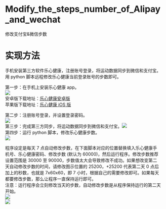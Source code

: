 # Modify_the_steps_number_of_Alipay_and_wechat
修改支付宝&微信步数

实现方法
====

手机安装第三方软件乐心健康，注册账号登录，将运动数据同步到微信和支付宝。用 python 脚本远程修改乐心健康当前登录账号的步数即可。

第一步：在手机上安装乐心健康 app。  
![](https://github.com/GengchenXU/Modify_the_steps_of_Alipay_and_wechat/blob/main/picture/1.png)  
安卓版下载地址：[乐心健康安卓版](http://app.mi.com/details?id=gz.lifesense.weidong)  
苹果版下载地址：[乐心健康 iOS 版](https://apps.apple.com/cn/app/id1479525632)

第二步：注册账号登录，并设置登录密码。  
![](https://github.com/GengchenXU/Modify_the_steps_of_Alipay_and_wechat/blob/main/picture/2.png)  
第三步：完成第三方同步，将运动数据同步到微信和支付宝。![](https://github.com/GengchenXU/Modify_the_steps_of_Alipay_and_wechat/blob/main/picture/3.png)  
第四步：运行 python 脚本，修改乐心健康步数。  
![](https://github.com/GengchenXU/Modify_the_steps_of_Alipay_and_wechat/blob/main/picture/4.png)  



程序设定是每天 7 点自动修改步数，在下面脚本对应的位置替换填入乐心健康手机号、乐心健康密码、修改步数 (默认为 60000)，然后运行程序。修改步数推荐设置范围是 30000 至 90000，步数值太大会导致修改不成功。如果想改变第二天自动修改步数的时间，请修改图示位置的 25200，+25200 代表第二天 0 点后加上的秒数，也就是 7x60x60，即 7 小时，根据自己的需要修改即可。如果每天都要修改步数，那么让程序一直保持运行即可。  
注意：运行程序会立刻修改当天的步数，自动修改步数是从程序保持运行的第二天开始。  
![](https://github.com/GengchenXU/Modify_the_steps_of_Alipay_and_wechat/blob/main/picture/5.png)    
![](https://github.com/GengchenXU/Modify_the_steps_of_Alipay_and_wechat/blob/main/picture/6.png)  

